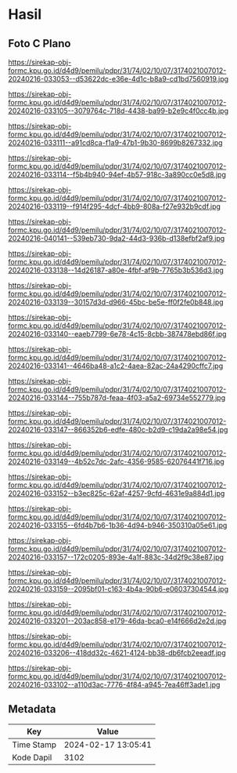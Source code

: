 # Hasil

## Foto C Plano

https://sirekap-obj-formc.kpu.go.id/d4d9/pemilu/pdpr/31/74/02/10/07/3174021007012-20240216-033053--d53622dc-e36e-4d1c-b8a9-cd1bd7560919.jpg

https://sirekap-obj-formc.kpu.go.id/d4d9/pemilu/pdpr/31/74/02/10/07/3174021007012-20240216-033105--3079764c-718d-4438-ba99-b2e9c4f0cc4b.jpg

https://sirekap-obj-formc.kpu.go.id/d4d9/pemilu/pdpr/31/74/02/10/07/3174021007012-20240216-033111--a91cd8ca-f1a9-47b1-9b30-8699b8267332.jpg

https://sirekap-obj-formc.kpu.go.id/d4d9/pemilu/pdpr/31/74/02/10/07/3174021007012-20240216-033114--f5b4b940-94ef-4b57-918c-3a890cc0e5d8.jpg

https://sirekap-obj-formc.kpu.go.id/d4d9/pemilu/pdpr/31/74/02/10/07/3174021007012-20240216-033119--f914f295-4dcf-4bb9-808a-f27e932b9cdf.jpg

https://sirekap-obj-formc.kpu.go.id/d4d9/pemilu/pdpr/31/74/02/10/07/3174021007012-20240216-040141--539eb730-9da2-44d3-936b-d138efbf2af9.jpg

https://sirekap-obj-formc.kpu.go.id/d4d9/pemilu/pdpr/31/74/02/10/07/3174021007012-20240216-033138--14d26187-a80e-4fbf-af9b-7765b3b536d3.jpg

https://sirekap-obj-formc.kpu.go.id/d4d9/pemilu/pdpr/31/74/02/10/07/3174021007012-20240216-033139--30157d3d-d966-45bc-be5e-ff0f2fe0b848.jpg

https://sirekap-obj-formc.kpu.go.id/d4d9/pemilu/pdpr/31/74/02/10/07/3174021007012-20240216-033140--eaeb7799-6e78-4c15-8cbb-387478ebd86f.jpg

https://sirekap-obj-formc.kpu.go.id/d4d9/pemilu/pdpr/31/74/02/10/07/3174021007012-20240216-033141--4646ba48-a1c2-4aea-82ac-24a4290cffc7.jpg

https://sirekap-obj-formc.kpu.go.id/d4d9/pemilu/pdpr/31/74/02/10/07/3174021007012-20240216-033144--755b787d-feaa-4f03-a5a2-69734e552779.jpg

https://sirekap-obj-formc.kpu.go.id/d4d9/pemilu/pdpr/31/74/02/10/07/3174021007012-20240216-033147--866352b6-edfe-480c-b2d9-c19da2a98e54.jpg

https://sirekap-obj-formc.kpu.go.id/d4d9/pemilu/pdpr/31/74/02/10/07/3174021007012-20240216-033149--4b52c7dc-2afc-4356-9585-62076441f716.jpg

https://sirekap-obj-formc.kpu.go.id/d4d9/pemilu/pdpr/31/74/02/10/07/3174021007012-20240216-033152--b3ec825c-62af-4257-9cfd-4631e9a884d1.jpg

https://sirekap-obj-formc.kpu.go.id/d4d9/pemilu/pdpr/31/74/02/10/07/3174021007012-20240216-033155--6fd4b7b6-1b36-4d94-b946-350310a05e61.jpg

https://sirekap-obj-formc.kpu.go.id/d4d9/pemilu/pdpr/31/74/02/10/07/3174021007012-20240216-033157--172c0205-893e-4a1f-883c-34d2f9c38e87.jpg

https://sirekap-obj-formc.kpu.go.id/d4d9/pemilu/pdpr/31/74/02/10/07/3174021007012-20240216-033159--2095bf01-c163-4b4a-90b6-e06037304544.jpg

https://sirekap-obj-formc.kpu.go.id/d4d9/pemilu/pdpr/31/74/02/10/07/3174021007012-20240216-033201--203ac858-e179-46da-bca0-e14f666d2e2d.jpg

https://sirekap-obj-formc.kpu.go.id/d4d9/pemilu/pdpr/31/74/02/10/07/3174021007012-20240216-033206--418dd32c-4621-4124-bb38-db6fcb2eeadf.jpg

https://sirekap-obj-formc.kpu.go.id/d4d9/pemilu/pdpr/31/74/02/10/07/3174021007012-20240216-033102--a110d3ac-7776-4f84-a945-7ea46ff3ade1.jpg


## Metadata

| Key        | Value               |
| ---------- | ------------------- |
| Time Stamp | 2024-02-17 13:05:41 |
| Kode Dapil | 3102                |



